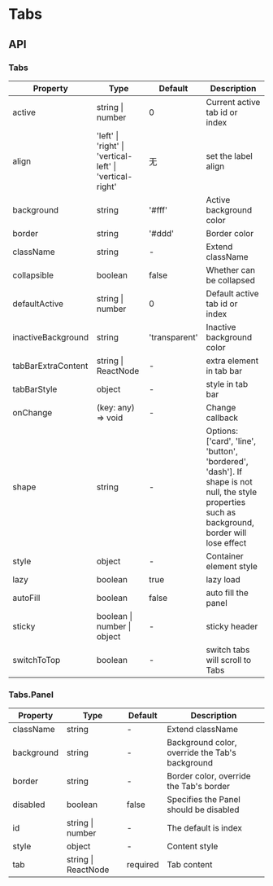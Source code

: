 # Tabs

<example />

## API

### Tabs

| Property | Type | Default | Description |
| --- | --- | --- | --- |
| active | string \| number | 0 | Current active tab id or index |
| align | 'left' \| 'right' \| 'vertical-left' \| 'vertical-right' | 无 | set the label align |
| background | string | '#fff' | Active background color |
| border | string | '#ddd' | Border color |
| className | string | - | Extend className |
| collapsible | boolean | false | Whether can be collapsed |
| defaultActive | string \| number | 0 | Default active tab id or index |
| inactiveBackground | string | 'transparent' | Inactive background color |
| tabBarExtraContent | string \| ReactNode | - | extra element in tab bar | 
| tabBarStyle | object | - | style in tab bar |
| onChange | (key: any) => void | - | Change callback |
| shape | string | - | Options: \['card', 'line', 'button', 'bordered', 'dash'\]. If shape is not null, the style properties such as background, border will lose effect |
| style | object | - | Container element style |
| lazy | boolean | true | lazy load |
| autoFill | boolean | false | auto fill the panel |
| sticky | boolean \| number \| object | - | sticky header |
| switchToTop | boolean | - | switch tabs will scroll to Tabs |

### Tabs.Panel

| Property | Type | Default | Description |
| --- | --- | --- | --- |
| className | string | - | Extend className |
| background | string | - | Background color, override the Tab's background |
| border | string | - | Border color, override the Tab's border |
| disabled | boolean | false | Specifies the Panel should be disabled |
| id | string \| number | - | The default is index |
| style | object | - | Content style |
| tab | string \| ReactNode | required | Tab content |
